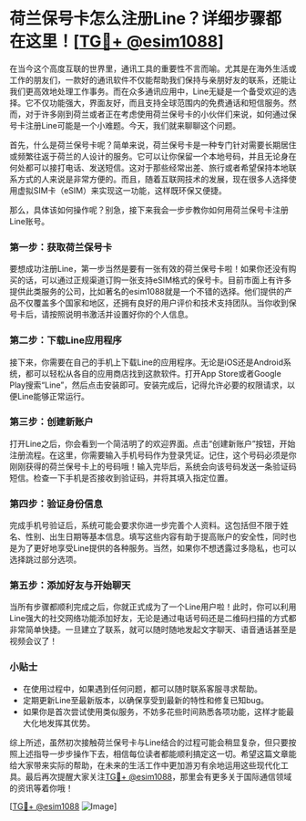 # 荷兰保号卡怎么注册Line？详细步骤都在这里！[[TG💪+ @esim1088](https://t.me/s/esim1088)]

在当今这个高度互联的世界里，通讯工具的重要性不言而喻。尤其是在海外生活或工作的朋友们，一款好的通讯软件不仅能帮助我们保持与亲朋好友的联系，还能让我们更高效地处理工作事务。而在众多通讯应用中，Line无疑是一个备受欢迎的选择。它不仅功能强大，界面友好，而且支持全球范围内的免费通话和短信服务。然而，对于许多刚到荷兰或者正在考虑使用荷兰保号卡的小伙伴们来说，如何通过保号卡注册Line可能是一个小难题。今天，我们就来聊聊这个问题。

首先，什么是荷兰保号卡呢？简单来说，荷兰保号卡是一种专门针对需要长期居住或频繁往返于荷兰的人设计的服务。它可以让你保留一个本地号码，并且无论身在何处都可以接打电话、发送短信。这对于那些经常出差、旅行或者希望保持本地联系方式的人来说是非常方便的。而且，随着互联网技术的发展，现在很多人选择使用虚拟SIM卡（eSIM）来实现这一功能，这样既环保又便捷。

那么，具体该如何操作呢？别急，接下来我会一步步教你如何用荷兰保号卡注册Line账号。

### 第一步：获取荷兰保号卡

要想成功注册Line，第一步当然是要有一张有效的荷兰保号卡啦！如果你还没有购买的话，可以通过正规渠道订购一张支持eSIM格式的保号卡。目前市面上有许多提供此类服务的公司，比如著名的esim1088就是一个不错的选择。他们提供的产品不仅覆盖多个国家和地区，还拥有良好的用户评价和技术支持团队。当你收到保号卡后，请按照说明书激活并设置好你的个人信息。

### 第二步：下载Line应用程序

接下来，你需要在自己的手机上下载Line的应用程序。无论是iOS还是Android系统，都可以轻松从各自的应用商店找到这款软件。打开App Store或者Google Play搜索“Line”，然后点击安装即可。安装完成后，记得允许必要的权限请求，以便Line能够正常运行。

### 第三步：创建新账户

打开Line之后，你会看到一个简洁明了的欢迎界面。点击“创建新账户”按钮，开始注册流程。在这里，你需要输入手机号码作为登录凭证。记住，这个号码必须是你刚刚获得的荷兰保号卡上的号码哦！输入完毕后，系统会向该号码发送一条验证码短信。检查一下手机是否接收到验证码，并将其填入指定位置。

### 第四步：验证身份信息

完成手机号验证后，系统可能会要求你进一步完善个人资料。这包括但不限于姓名、性别、出生日期等基本信息。填写这些内容有助于提高账户的安全性，同时也是为了更好地享受Line提供的各种服务。当然，如果你不想透露过多隐私，也可以选择跳过部分选项。

### 第五步：添加好友与开始聊天

当所有步骤都顺利完成之后，你就正式成为了一个Line用户啦！此时，你可以利用Line强大的社交网络功能添加好友，无论是通过电话号码还是二维码扫描的方式都非常简单快捷。一旦建立了联系，就可以随时随地发起文字聊天、语音通话甚至是视频会议了！

### 小贴士

- 在使用过程中，如果遇到任何问题，都可以随时联系客服寻求帮助。
- 定期更新Line至最新版本，以确保享受到最新的特性和修复已知bug。
- 如果你是首次尝试使用类似服务，不妨多花些时间熟悉各项功能，这样才能最大化地发挥其优势。

综上所述，虽然初次接触荷兰保号卡与Line结合的过程可能会稍显复杂，但只要按照上述指导一步步操作下去，相信每位读者都能顺利搞定这一切。希望这篇文章能给大家带来实际的帮助，在未来的生活工作中更加游刃有余地运用这些现代化工具。最后再次提醒大家关注[TG💪+ @esim1088](https://t.me/s/esim1088)，那里会有更多关于国际通信领域的资讯等着你哦！

[[TG💪+ @esim1088](https://t.me/s/esim1088) ![Image](https://i.postimg.cc/4NQfJmqS/Snipaste-2025-05-13-00-14-12.png)]